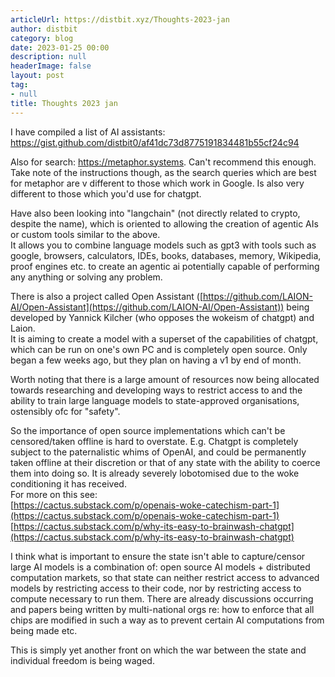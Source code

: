 ```yaml
---
articleUrl: https://distbit.xyz/Thoughts-2023-jan
author: distbit
category: blog
date: 2023-01-25 00:00
description: null
headerImage: false
layout: post
tag:
- null
title: Thoughts 2023 jan
---
```


I have compiled a list of AI assistants: https://gist.github.com/distbit0/af41dc73d8775191834481b55cf24c94

Also for search: https://metaphor.systems. Can't recommend this enough.  
Take note of the instructions though, as the search queries which are best for metaphor are v different to those which work in Google. Is also very different to those which you'd use for chatgpt.

Have also been looking into "langchain" (not directly related to crypto, despite the name), which is oriented to allowing the creation of agentic AIs or custom tools similar to the above.  
It allows you to combine language models such as gpt3 with tools such as google, browsers, calculators, IDEs, books, databases, memory, Wikipedia, proof engines etc. to create an agentic ai potentially capable of performing any anything or solving any problem.

There is also a project called Open Assistant ([https://github.com/LAION-AI/Open-Assistant](https://github.com/LAION-AI/Open-Assistant)) being developed by Yannick Kilcher (who opposes the wokeism of chatgpt) and Laion.  
It is aiming to create a model with a superset of the capabilities of chatgpt, which can be run on one's own PC and is completely open source. Only began a few weeks ago, but they plan on having a v1 by end of month. 

Worth noting that there is a large amount of resources now being allocated towards researching and developing ways to restrict access to and the ability to train large language models to state-approved organisations, ostensibly ofc for "safety".

So the importance of open source implementations which can't be censored/taken offline is hard to overstate. E.g. Chatgpt is completely subject to the paternalistic whims of OpenAI, and could be permanently taken offline at their discretion or that of any state with the ability to coerce them into doing so.
It is already severely lobotomised due to the woke conditioning it has received.  
For more on this see:  
[https://cactus.substack.com/p/openais-woke-catechism-part-1](https://cactus.substack.com/p/openais-woke-catechism-part-1)  
[https://cactus.substack.com/p/why-its-easy-to-brainwash-chatgpt](https://cactus.substack.com/p/why-its-easy-to-brainwash-chatgpt)

I think what is important to ensure the state isn't able to capture/censor large AI models is a combination of: open source AI models + distributed computation markets, so that state can neither restrict access to advanced models by restricting access to their code, nor by restricting access to compute necessary to run them. There are already discussions occurring and papers being written by multi-national orgs re: how to enforce that all chips are modified in such a way as to prevent certain AI computations from being made etc.  
  
This is simply yet another front on which the war between the state and individual freedom is being waged.